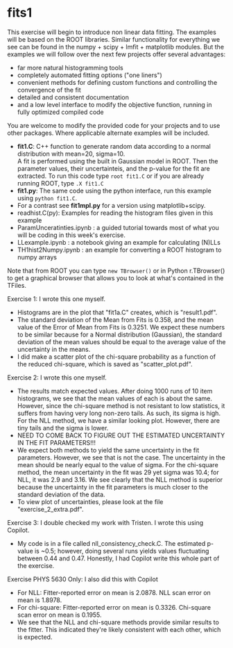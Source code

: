 # fits1

This exercise will begin to introduce non linear data fitting.  The examples will be based on the ROOT libraries.  Similar functionality for everything we see can be found in the numpy + scipy + lmfit + matplotlib modules. But the examples we will follow over the next few projects offer several advantages:
* far more natural histogramming tools
* completely automated fitting options ("one liners")
* convenient methods for defining custom functions and controlling the convergence of the fit
* detailed and consistent documentation
* and a low level interface to modify the objective function, running in fully optimized compiled code

You are welcome to modify the provided code for your projects and to use other packages.  Where applicable alternate examples will be included. 

* **fit1.C**: C++ function to generate random data according to a normal distribution with mean=20, sigma=10. <br> A fit is performed using the built in Gaussian model in ROOT.  Then the parameter values, their uncertainteis, and the p-value for the fit are extracted.  To run this code type ```root fit1.C``` or if you are already running ROOT, type ```.X fit1.C```  
* **fit1.py**: The same code using the python interface, run this example using ```python fit1.C```.
* For a contrast see **fit1mpl.py** for a version using matplotlib+scipy.  
* readhist.C(py):  Examples for reading the histogram files given in this example 
* ParamUnceratinties.ipynb : a guided tutorial towards most of what you will be coding in this week's exercise.
* LLexample.ipynb : a notebook giving an example for calculating (N)LLs
* TH1hist2Numpy.ipynb : an example for converting a ROOT histogram to numpy arrays

Note that from ROOT you can type ```new TBrowser()``` or in Python r.TBrowser() to get a graphical browser that allows you to look at what's contained in the TFiles.

Exercise 1: I wrote this one myself.
* Histograms are in the plot that "fit1a.C" creates, which is "result1.pdf".
* The standard deviation of the Mean from Fits is 0.358, and the mean value of the Error of Mean from Fits is 0.3251. We expect these numbers to be similar because for a Normal distribution (Gaussian), the standard deviation of the mean values should be equal to the average value of the uncertainty in the means.
* I did make a scatter plot of the chi-square probability as a function of the reduced chi-square, which is saved as "scatter_plot.pdf".

Exercise 2: I wrote this one myself.
* The results match expected values. After doing 1000 runs of 10 item histograms, we see that the mean values of each is about the same. However, since the chi-square method is not resistant to low statistics, it suffers from having very long non-zero tails. As such, its sigma is high. For the NLL method, we have a similar looking plot. However, there are tiny tails and the sigma is lower.
* NEED TO COME BACK TO FIGURE OUT THE ESTIMATED UNCERTAINTY IN THE FIT PARAMETERS!!!
* We expect both methods to yield the same uncertainty in the fit parameters. However, we see that is not the case. The uncertainty in the mean should be nearly equal to the value of sigma. For the chi-square method, the mean uncertainty in the fit was 29 yet sigma was 10.4; for NLL, it was 2.9 and 3.16. We see clearly that the NLL method is superior because the uncertainty in the fit parameters is much closer to the standard deviation of the data.
* To view plot of uncertainties, please look at the file "exercise_2_extra.pdf".

Exercise 3: I double checked my work with Tristen. I wrote this using Copilot.
* My code is in a file called nll_consistency_check.C. The estimated p-value is ~0.5; however, doing several runs yields values fluctuating between 0.44 and 0.47. Honestly, I had Copilot write this whole part of the exercise.

Exercise PHYS 5630 Only: I also did this with Copilot
* For NLL: Fitter-reported error on mean is 2.0878. NLL scan error on mean is 1.8978. 
* For chi-square: Fitter-reported error on mean is 0.3326. Chi-square scan error on mean is 0.1955.
* We see that the NLL and chi-square methods provide similar results to the fitter. This indicated they're likely consistent with each other, which is expected.